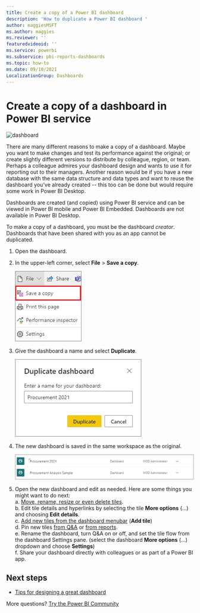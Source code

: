 ```yaml
---
title: Create a copy of a Power BI dashboard
description: 'How to duplicate a Power BI dashboard '
author: maggiesMSFT
ms.author: maggies
ms.reviewer: ''
featuredvideoid: ''
ms.service: powerbi
ms.subservice: pbi-reports-dashboards
ms.topic: how-to
ms.date: 09/10/2021
LocalizationGroup: Dashboards
---
```

# Create a copy of a dashboard in Power BI service
![dashboard](media/service-dashboard-copy/power-bi-dashboard.png)

 There are many different reasons to make a copy of a dashboard. Maybe you want to make changes and test its performance against the original; or create slightly different versions to distribute by colleague, region, or team. Perhaps a colleague admires your dashboard design and wants to use it for reporting out to their managers. Another reason would be if you have a new database with the same data structure and data types and want to reuse the dashboard you've already created -- this too can be done but would require some work in Power BI Desktop. 

Dashboards are created (and copied) using Power BI service and can be viewed in Power BI mobile and Power BI Embedded.  Dashboards are not available in Power BI Desktop. 

To make a copy of a dashboard, you must be the dashboard *creator*. Dashboards that have been shared with you as an app cannot be duplicated.

1. Open the dashboard.
2. In the upper-left corner, select **File** > **Save a copy**.
   
   ![Screenshot showing Save a copy in the File menu.](media/service-dashboard-copy/power-bi-dulicate.png)
3. Give the dashboard a name and select **Duplicate**. 
   
   ![Duplicate dashboard dialog](media/service-dashboard-copy/power-bi-name.png)
4. The new dashboard is saved in the same workspace as the original. 
   
   ![Dashboards tab](media/service-dashboard-copy/power-bi-copied.png)

5.    Open the new dashboard and edit as needed. Here are some things you might want to do next:    
    a. [Move, rename, resize or even delete tiles](service-dashboard-edit-tile.md).  
    b. Edit tile details and hyperlinks by selecting the tile **More options** (...) and choosing **Edit details**.  
    c. [Add new tiles from the dashboard menubar](service-dashboard-add-widget.md) (**Add tile**)  
    d. Pin new tiles [from Q&A](service-dashboard-pin-tile-from-q-and-a.md) or [from reports](service-dashboard-pin-tile-from-report.md).  
    e. Rename the dashboard, turn Q&A on or off, and set the tile flow from the dashboard Settings pane.  (select the dashboard **More options** (...) dropdown and choose **Settings**)  
    f. Share your dashboard directly with colleagues or as part of a Power BI app. 


## Next steps
* [Tips for designing a great dashboard](service-dashboards-design-tips.md) 

More questions? [Try the Power BI Community](https://community.powerbi.com/)


